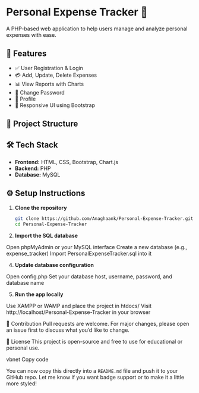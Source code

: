 # Personal Expense Tracker 💸

A PHP-based web application to help users manage and analyze personal expenses with ease.

## 🚀 Features

- ✅ User Registration & Login
- 💳 Add, Update, Delete Expenses
- 📊 View Reports with Charts
- 🔐 Change Password
- 👤 Profile
- 📱 Responsive UI using Bootstrap

## 📁 Project Structure


## 🛠️ Tech Stack

- **Frontend:** HTML, CSS, Bootstrap, Chart.js
- **Backend:** PHP
- **Database:** MySQL

## ⚙️ Setup Instructions

1. **Clone the repository**
   
   ```bash
   git clone https://github.com/Anaghaank/Personal-Expense-Tracker.git
   cd Personal-Expense-Tracker
   ```
3. **Import the SQL database**

  Open phpMyAdmin or your MySQL interface
  Create a new database (e.g., expense_tracker)
  Import PersonalExpenseTracker.sql into it

4. **Update database configuration**

  Open config.php
  Set your database host, username, password, and database name

5. **Run the app locally**

  Use XAMPP or WAMP and place the project in htdocs/
  Visit http://localhost/Personal-Expense-Tracker in your browser

🙌 Contribution
Pull requests are welcome. For major changes, please open an issue first to discuss what you’d like to change.

📜 License
This project is open-source and free to use for educational or personal use.

vbnet
Copy code

You can now copy this directly into a `README.md` file and push it to your GitHub repo. Let me know if you want badge support or to make it a little more styled!
